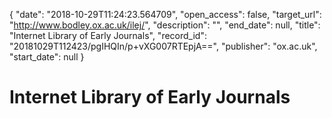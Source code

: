 {
  "date": "2018-10-29T11:24:23.564709", 
  "open_access": false, 
  "target_url": "http://www.bodley.ox.ac.uk/ilej/", 
  "description": "", 
  "end_date": null, 
  "title": "Internet Library of Early Journals", 
  "record_id": "20181029T112423/pgIHQIn/p+vXG007RTEpjA==", 
  "publisher": "ox.ac.uk", 
  "start_date": null
}

# Internet Library of Early Journals

